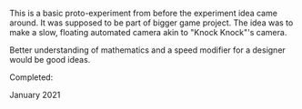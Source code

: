 This is a basic proto-experiment from before the experiment idea came around. It was supposed to be part of bigger game project.
The idea was to make a slow, floating automated camera akin to "Knock Knock"'s camera.

Better understanding of mathematics and a speed modifier for a designer would be good ideas.

Completed:

January 2021
